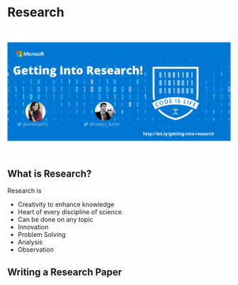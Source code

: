# Research

![](data/banner.png)


## What is Research?

Research is
* Creativity to enhance knowledge
* Heart of every discipline of science
* Can be done on any topic
* Innovation
* Problem Solving
* Analysis
* Observation


## Writing a Research Paper 
